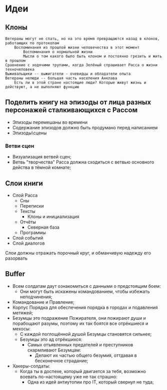 # Идеи
## Клоны

    Ветераны могут не спать, но на это время превращаются назад в клонов, работающих по протоколам
        Воспоминания из прошлой жизни человечества в этот момент
            Воспоминания о нормальной жизни
            Мысли о том какого было быть клоном и постоянно грезить и жить в прошлом
    Сравнение с ходячими трупами, когда Зелёный спрашивает Расса о жизни техночеловека
    Выживальщики -- выжигатели - очевидцы и обладатели опыта
    Ветераны нелюди -- большая часть населения Анклава
        Есть ли в этой стране настоящие люди? Которые живут жизнь и действуют, а не выполняют функцию




## Поделить книгу на эпизоды от лица разных персонажей сталкивающихся с Рассом

- Эпизоды перемешаны во времени
- Содержание эпизодов должно быть продумано перед написанием
- Эпизоды\сцены



### Ветви сцен

   * Визуализация ветвей сцен;
   * Ветвь "творчества" Расса должна сходиться с ветвью основного действа
     в тёмной комнате;




## Слои книги

   - Слой Расса
     - Сны
     - Переписки
     - Тексты
       - Клоны и инициализация
     - Отчёты
       - Северная база
     - Программы
   - Слой событий
   - Слой диалогов

Слои должны отражать порочный круг, и обманчивую надежду его разорвать




## Buffer

   * Всем солдатам даут ознакомиться с данными о предстоящим боем:
      * Они могут быть искажены командованием, чтобы избежать неподчинения;
   * Командование и Правление;
   * Корпус Порядка для обеспечения порядка в городах и подавления метяжей;
   * Безумцы это подражение Пожирателя, они пожирают души и порабощают разумы,
     поэтому их так боятся все отрёкшиеся и мехосы:
      * С каждой поглощённой душой Безумцы становятся сильнее;
      * Безумцы это ад отрёкшихся:
         * Самых отъявленных предателей и преступников скармливают Безумцам:
            * Делают их частью общего безумия, оттдавая в бесконечное страдание;
   * Хакеры-солдаты:
      * Когда ты в доспехе, который двигается за тебя,
        возможно воевать по-настоящему уже не так страшно:
         * Одна из идей антиутопии про IT, который свернул не туда;
